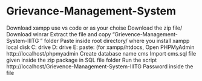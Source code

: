 ﻿# Grievance-Management-System
﻿Download xampp
﻿use vs code or as your choise
﻿Download the zip file/ Download winrar
﻿Extract the file and copy “Grievence-Management-System-IIITG
” folder
﻿Paste inside root directory/ where you install xampp local disk C: drive D: drive E: paste: (for xampp/htdocs,
﻿Open PHPMyAdmin http://localhost/phpmyadmin
﻿Create  database name cms
﻿Import cms.sql file given inside the zip package in SQL file folder
﻿Run the script http://localhost/Grievence-Management-System-IIITG
﻿Password inside the file
